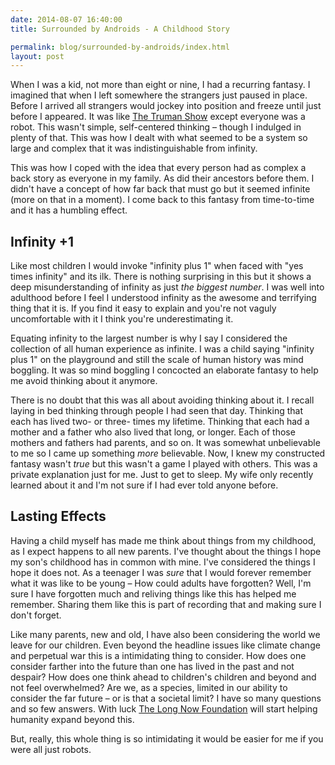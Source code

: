```yaml
---
date: 2014-08-07 16:40:00
title: Surrounded by Androids - A Childhood Story

permalink: blog/surrounded-by-androids/index.html
layout: post
---
```

When I was a kid, not more than eight or nine, I had a recurring fantasy. I imagined that when I left somewhere the strangers just paused in place. Before I arrived all strangers would jockey into position and freeze until just before I appeared. It was like [The Truman Show](http://www.imdb.com/title/tt0120382/) except everyone was a robot. This wasn't simple, self-centered thinking –  though I indulged in plenty of that. This was how I dealt with what seemed to be a system so large and complex that it was indistinguishable from infinity.

This was how I coped with the idea that every person had as complex a back story as everyone in my family. As did their ancestors before them. I didn't have a concept of how far back that must go but it seemed infinite (more on that in a moment). I come back to this fantasy from time-to-time and it has a humbling effect.

## Infinity +1

Like most children I would invoke "infinity plus 1" when faced with "yes times infinity" and its ilk. There is nothing surprising in this but it shows a deep misunderstanding of infinity as just *the biggest number*. I was well into adulthood before I feel I understood infinity as the awesome and terrifying thing that it is. If you find it easy to explain and you're not vaguly uncomfortable with it I think you're underestimating it.

Equating infinity to the largest number is why I say I considered the collection of all human experience as infinite. I was a child saying "infinity plus 1" on the playground and still the scale of human history was mind boggling. It was so mind boggling I concocted an elaborate fantasy to help me avoid thinking about it anymore.

There is no doubt that this was all about avoiding thinking about it. I recall laying in bed thinking through people I had seen that day. Thinking that each has lived two- or three- times my lifetime. Thinking that each had a mother and a father who also lived that long, or longer. Each of those mothers and fathers had parents, and so on. It was somewhat unbelievable to me so I came up something *more* believable. Now, I knew my constructed fantasy wasn't *true* but this wasn't a game I played with others. This was a private explanation just for me. Just to get to sleep. My wife only recently learned about it and I'm not sure if I had ever told anyone before.

## Lasting Effects

Having a child myself has made me think about things from my childhood, as I expect happens to all new parents. I've thought about the things I hope my son's childhood has in common with mine. I've considered the things I hope it does not. As a teenager I was *sure* that I would forever remember what it was like to be young – How could adults have forgotten? Well, I'm sure I have forgotten much and reliving things like this has helped me remember. Sharing them like this is part of recording that and making sure I don't forget.

Like many parents, new and old, I have also been considering the world we leave for our children. Even beyond the headline issues like climate change and perpetual war this is a intimidating thing to consider. How does one consider farther into the future than one has lived in the past and not despair? How does one think ahead to children's children and beyond and not feel overwhelmed? Are we, as a species, limited in our ability to consider the far future – or is that a societal limit? I have so many questions and so few answers. With luck [The Long Now Foundation](http://longnow.org) will start helping humanity expand beyond this.

But, really, this whole thing is so intimidating it would be easier for me if you were all just robots.